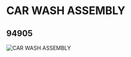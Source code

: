 # CAR WASH ASSEMBLY
## 94905
![CAR WASH ASSEMBLY](https://lc-www-live-s.legocdn.com/media/bricks/5/2/4657328.jpg)